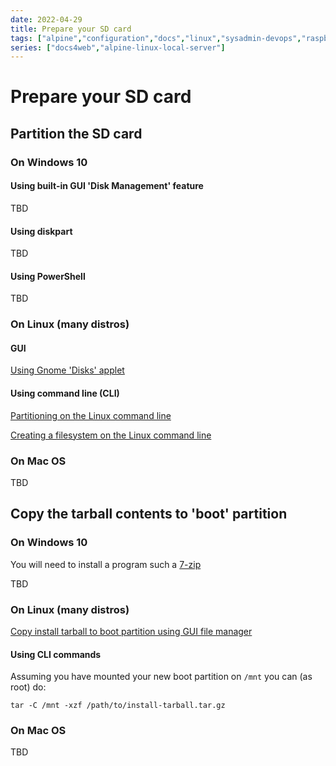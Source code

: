 ```yaml
---
date: 2022-04-29
title: Prepare your SD card
tags: ["alpine","configuration","docs","linux","sysadmin-devops","raspberry-pi","sbc"]
series: ["docs4web","alpine-linux-local-server"]
---
```


# Prepare your SD card

## Partition the SD card

### On Windows 10

#### Using built-in GUI 'Disk Management' feature

TBD

#### Using diskpart

TBD

#### Using PowerShell

TBD

### On Linux (many distros)

#### GUI

[Using Gnome 'Disks' applet](prepare-sd-using-gnome-disks/_index.md)

#### Using command line (CLI)

[Partitioning on the Linux command line](../../../linux-cli-partitioning/_index.md)

[Creating a filesystem on the Linux command line](../../../server-install-config/create-semi-data-install/add-and-use-filesystem-tools.md#vfatfat32fat16)

### On Mac OS

TBD

## Copy the tarball contents to 'boot' partition

### On Windows 10

You will need to install a program such a [7-zip](https://www.7-zip.org/)

TBD

### On Linux (many distros)

[Copy install tarball to boot partition using GUI file manager](copy-tarball-to-boot-under-gnome/_index.md)

#### Using CLI commands

Assuming you have mounted your new boot partition on `/mnt` you can (as root) do:

```shell
tar -C /mnt -xzf /path/to/install-tarball.tar.gz
```

### On Mac OS

TBD
